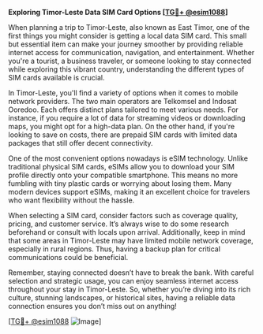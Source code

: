 **Exploring Timor-Leste Data SIM Card Options [[TG💪+ @esim1088](https://t.me/s/esim1088)]**

When planning a trip to Timor-Leste, also known as East Timor, one of the first things you might consider is getting a local data SIM card. This small but essential item can make your journey smoother by providing reliable internet access for communication, navigation, and entertainment. Whether you're a tourist, a business traveler, or someone looking to stay connected while exploring this vibrant country, understanding the different types of SIM cards available is crucial.

In Timor-Leste, you'll find a variety of options when it comes to mobile network providers. The two main operators are Telkomsel and Indosat Ooredoo. Each offers distinct plans tailored to meet various needs. For instance, if you require a lot of data for streaming videos or downloading maps, you might opt for a high-data plan. On the other hand, if you're looking to save on costs, there are prepaid SIM cards with limited data packages that still offer decent connectivity.

One of the most convenient options nowadays is eSIM technology. Unlike traditional physical SIM cards, eSIMs allow you to download your SIM profile directly onto your compatible smartphone. This means no more fumbling with tiny plastic cards or worrying about losing them. Many modern devices support eSIMs, making it an excellent choice for travelers who want flexibility without the hassle.

When selecting a SIM card, consider factors such as coverage quality, pricing, and customer service. It’s always wise to do some research beforehand or consult with locals upon arrival. Additionally, keep in mind that some areas in Timor-Leste may have limited mobile network coverage, especially in rural regions. Thus, having a backup plan for critical communications could be beneficial.

Remember, staying connected doesn’t have to break the bank. With careful selection and strategic usage, you can enjoy seamless internet access throughout your stay in Timor-Leste. So, whether you’re diving into its rich culture, stunning landscapes, or historical sites, having a reliable data connection ensures you don’t miss out on anything!

[[TG💪+ @esim1088](https://t.me/s/esim1088) ![Image](https://i.postimg.cc/Y0z9fWf4/image.png)]